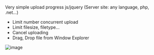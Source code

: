 Very simple upload progress js/jquery (Server site: any language, php, .net...)

- Limit number concurrent upload 
- Limit filesize, filetype...
- Cancel uploading
- Drag, Drop file from Window Explorer

![image](https://user-images.githubusercontent.com/7878963/80916654-43263b80-8d84-11ea-97c8-f889409b1133.png)

